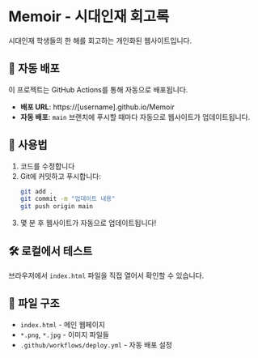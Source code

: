 # Memoir - 시대인재 회고록

시대인재 학생들의 한 해를 회고하는 개인화된 웹사이트입니다.

## 🚀 자동 배포

이 프로젝트는 GitHub Actions를 통해 자동으로 배포됩니다.

- **배포 URL**: https://[username].github.io/Memoir
- **자동 배포**: `main` 브랜치에 푸시할 때마다 자동으로 웹사이트가 업데이트됩니다.

## 📝 사용법

1. 코드를 수정합니다
2. Git에 커밋하고 푸시합니다:
   ```bash
   git add .
   git commit -m "업데이트 내용"
   git push origin main
   ```
3. 몇 분 후 웹사이트가 자동으로 업데이트됩니다!

## 🛠️ 로컬에서 테스트

브라우저에서 `index.html` 파일을 직접 열어서 확인할 수 있습니다.

## 📁 파일 구조

- `index.html` - 메인 웹페이지
- `*.png`, `*.jpg` - 이미지 파일들
- `.github/workflows/deploy.yml` - 자동 배포 설정
